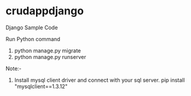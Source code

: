 # crudappdjango
Django Sample Code

Run Python command

1. python manage.py migrate
2. python manage.py runserver


Note:- 
1. Install mysql client driver and connect with your sql server.
pip install "mysqlclient==1.3.12"